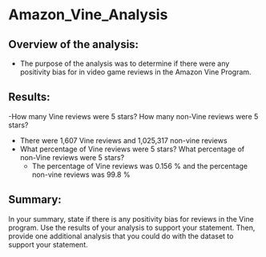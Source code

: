 # Amazon_Vine_Analysis

## Overview of the analysis: 

- The purpose of the analysis was to determine if there were any positivity bias for in video game reviews in the Amazon Vine Program. 

## Results: 

-How many Vine reviews were 5 stars? How many non-Vine reviews were 5 stars?
  - There were 1,607 Vine reviews and 1,025,317 non-vine reviews 
- What percentage of Vine reviews were 5 stars? What percentage of non-Vine reviews were 5 stars?
  - The percentage of Vine reviews was 0.156 % and the percentage non-vine reviews was 99.8 %
## Summary: 
In your summary, state if there is any positivity bias for reviews in the Vine program. Use the results of your analysis to support your statement. Then, provide one additional analysis that you could do with the dataset to support your statement.
